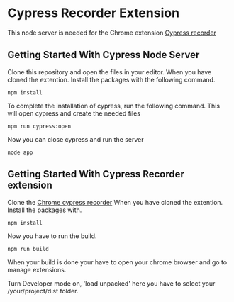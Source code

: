 # Cypress Recorder Extension

This node server is needed for the Chrome extension [Cypress recorder](https://github.com/JordyvdNeut-Jool/Cypress-Recorder)

## Getting Started With Cypress Node Server

Clone this repository and open the files in your editor.
When you have cloned the extention. Install the packages with the following command.

```
npm install
```

To complete the installation of cypress, run the following command. This will open cypress and create the needed files

```
npm run cypress:open
```

Now you can close cypress and run the server
```
node app
```

## Getting Started With Cypress Recorder extension

Clone the [Chrome cypress recorder](https://github.com/JordyvdNeut-Jool/Cypress-Recorder)
When you have cloned the extention. Install the packages with.

```
npm install
```

Now you have to run the build.

```
npm run build
```

When your build is done your have to open your chrome browser and go to manage extensions.

Turn Developer mode on, 'load unpacked' here you have to select your /your/project/dist folder.
